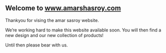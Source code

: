 ## Welcome to www.amarshasroy.com

Thankyou for vising the amar sasroy website.

We’re working hard to make this website available soon. You will then find a new design and our new collection of products!

Until then please bear with us.
